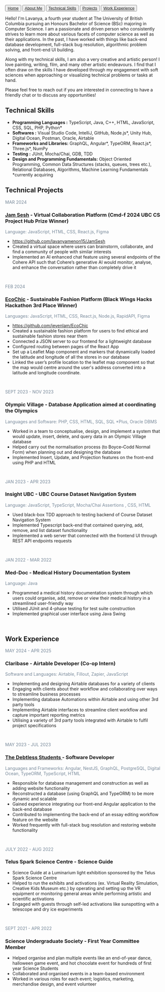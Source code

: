 
<button type="button"> <a href="https://lavanyamenon15.github.io"> Home </a> </button> 
<button type="button"> <a href="https://lavanyamenon15.github.io/about"> About Me </a> </button> 
<button type="button"> <a href="https://lavanyamenon15.github.io/technicalskills"> Technical Skills </a> </button> 
<button type="button"> <a href="https://lavanyamenon15.github.io/projects"> Projects </a> </button> 
<button type="button"> <a href="https://lavanyamenon15.github.io/workexperience"> Work Experience </a> </button> 

Hello! I'm Lavanya, a fourth year student at The University of British Columbia pursuing an Honours Bachelor of Science (BSc) majoring in Computer Science. I am a passionate and driven person who consistently strives to learn more about various facets of computer science as well as their applications. In the past, I have worked with things like back-end database development, full-stack bug resolution, algorithmic problem solving, and front-end UI building.

Along with my technical skills, I am also a very creative and artistic person! I love painting, writing, film, and many other artistic endeavours. I find that I often draw on the skills I have developed through my engagement with soft sciences when approaching or visualizing technical problems or tasks at hand.

Please feel free to reach out if you are interested in connecting to have a friendly chat or to discuss any opportunities!

## Technical Skills
- **Programming Languages :**  TypeScript,  Java,   C++,  HTML,  JavaScript, CSS, SQL, PHP, Python* 
- **Softwares :**   Visual Studio Code,  IntelliJ, GitHub, Node.js*, Unity Hub, Digital Ocean, Postman, Oracle, Airtable 
- **Frameworks and Libraries:** GraphQL, Angular*,  TypeORM, React.js*, Three.js*, NumPy
- **Testing :**  JUnit,    Mocha/Chai,    GDB,    TDD
- **Design and Programming Fundamentals:** Object Oriented Programming, Common Data Structures (stacks, queues, trees etc.), Relational Databases, Algorithms, Machine Learning Fundamentals 
*currently acquiring

## Technical Projects 

<div>
<p style="color:LightSlateGray;"> MAR 2024 </p>
<h3> <a href="https://devpost.com/software/jamsesh">Jam Sesh</a> - Virtual Collaboration Platform (Cmd-f 2024 UBC CS Project Hub Prize Winner) </h3>
<p style="color:LightSlateGray;"> Language: JavaScript,  HTML, CSS, React.js, Figma </p>
</div>

- https://github.com/lavanyamenon15/JamSesh 
- Created a virtual space where users can brainstorm, collaborate, and find a community of people with similar interests 
- Implemented an AI enhanced chat feature using several endpoints of the Cohere API such that Cohere’s generative AI would monitor, analyse, and enhance the conversation rather than completely drive it

<br> 

<div>
<p style="color:LightSlateGray;"> FEB 2024 </p>
<h3><a href="https://devpost.com/software/ecochic-0denl7">EcoChic</a> - Sustainable Fashion Platform (Black Wings Hacks Hackathon 3rd Place Winner)</h3>
<p style="color:LightSlateGray;"> Languages: JavaScript,  HTML, CSS, React.js, Node.js, RapidAPI, Figma </p>
</div>

- https://github.com/jeyenlam/EcoChic 
- Created a sustainable fashion platform for users to find ethical and sustainable fashion stores near them
- Connected a JSON server to our frontend for a lightweight database 
- Configured routing between pages of the React App 
- Set up a Leaflet Map component and markers that dynamically loaded the latitude and longitude of all the stores in our database 
- Linked the user’s profile location to the leaflet map component so that the map would centre around the user's address converted into a latitude and longitude coordinate.

<br>

<div>
<p style="color:LightSlateGray;">SEPT 2023 - NOV 2023</p>
<h3>Olympic Village - Database Application aimed at coordinating the Olympics</h3>
<p style="color:LightSlateGray;">Languages and Software: PHP, CSS, HTML, SQL, SQL *Plus, Oracle DBMS</p>
</div>
  
- Worked in a team to conceptualise, design, and  implement a system that would update, insert, delete,  and query data in an Olympic Village database
- Helped carry out the normalisation process (to Boyce–Codd Normal Form) when planning out and designing the database 
- Implemented Insert, Update, and Projection features on the front-end using PHP and HTML 

<br>

<div>
<p style="color:LightSlateGray;"> JAN 2023 - APR 2023 </p>
<h3> Insight UBC - UBC Course Dataset Navigation  System </h3>
<p style="color:LightSlateGray;"> Language: JavaScript, TypeScript, Mocha/Chai Assertions , CSS, HTML </p>
</div>

- Used black-box TDD approach to testing backend of Course Dataset Navigation System
- Implemented Typescript back-end that contained querying, add, remove, and list dataset functionality 
- Implemented a web server that connected with the frontend UI through REST API endpoints requests  

<br> 

<div>
<p style="color:LightSlateGray;"> JAN 2022 - MAR 2022 </p>
<h3> Med-Doc - Medical History Documentation System </h3>
<p style="color:LightSlateGray;"> Language: Java </p>
</div>

- Programmed a medical history documentation system through which users could organise, add, remove or view their medical history in a streamlined user-friendly  way
- Utilised  JUnit and 4-phase testing for test suite construction 
- Implemented graphical user interface using Java Swing

<br>

## Work Experience 

<div>
<p style="color:LightSlateGray;">MAY 2024 - APR 2025 </p>
<h3>Claribase - Airtable Developer (Co-op Intern) </h3>
<p style="color:LightSlateGray;">Software and Languages: Airtable, Fillout, Zapier, JavaScript </p>
</div>
  
- Implementing and designing Airtable databases for a variety of clients
- Engaging with clients about their workflow and collaborating over ways to streamline business processes 
- Implementing database Automations within Airtable and using other 3rd party tools 
- Implementing Airtable interfaces to streamline client workflow and capture important reporting metrics
- Utilising a variety of 3rd party tools integrated with Airtable to fulfil project specifications  

<br>

<div>
<p style="color:LightSlateGray;"> MAY 2023 - JUL 2023</p>
<h3> <a href="https://thedebtlessstudents.org/"> The Debtless Students </a> - Software Developer
 </h3>
<p style="color:LightSlateGray;"> Languages and Frameworks: Angular, NestJS, GraphQL, PostgreSQL, Digital Ocean, TypeORM, TypeScript, HTML</p>
</div>

- Responsible for database management and construction as well as adding website functionality
- Reconstructed a  database (using GraphQL and TypeORM) to be more dynamic and scalable 
- Gained experience integrating our front-end Angular application to the back-end database 
- Contributed to implementing the back-end of an essay editing workflow feature on the website 
- Worked frequently with full-stack bug resolution and restoring website functionality

<br>

<div>
<p style="color:LightSlateGray;"> JULY 2022 - AUG 2022 </p>
<h3>Telus Spark Science Centre - Science Guide</h3>
</div>

- Science Guide at a Luminarium light exhibition sponsored by the Telus Spark Science Centre
- Helped  to run the exhibits and activations (ex. Virtual Reality Simulation, Creative Kids Museum etc.) by operating and setting up the VR equipment or monitoring general areas while performing artistic and scientific activations
- Engaged with guests through self-led activations like sunspotting with a telescope and dry ice experiments

<br>

<div>
<p style="color:LightSlateGray;">SEPT 2021 - APR 2022</p>
<h3> Science Undergraduate Society - First Year Committee Member </h3>
</div>

- Helped organise and plan multiple events like an end-of-year dance, halloween game event, and hot chocolate event for hundreds of first year Science Students
- Collaborated and organised events in a team-based environment 
- Worked in various roles for each event;  logistics, marketing, merchandise design, and event volunteer


